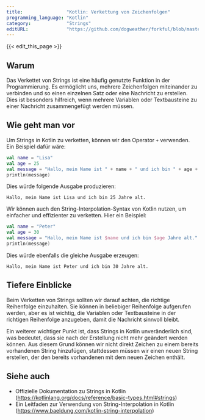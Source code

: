 ```yaml
---
title:                "Kotlin: Verkettung von Zeichenfolgen"
programming_language: "Kotlin"
category:             "Strings"
editURL:              "https://github.com/dogweather/forkful/blob/master/content/de/kotlin/concatenating-strings.md"
---
```


{{< edit_this_page >}}

## Warum

Das Verkettet von Strings ist eine häufig genutzte Funktion in der Programmierung. Es ermöglicht uns, mehrere Zeichenfolgen miteinander zu verbinden und so einen einzelnen Satz oder eine Nachricht zu erstellen. Dies ist besonders hilfreich, wenn mehrere Variablen oder Textbausteine zu einer Nachricht zusammengefügt werden müssen.

## Wie geht man vor

Um Strings in Kotlin zu verketten, können wir den Operator `+` verwenden. Ein Beispiel dafür wäre:

```Kotlin
val name = "Lisa"
val age = 25
val message = "Hallo, mein Name ist " + name + " und ich bin " + age + " Jahre alt."
println(message)
```

Dies würde folgende Ausgabe produzieren:

`Hallo, mein Name ist Lisa und ich bin 25 Jahre alt.`

Wir können auch den String-Interpolation-Syntax von Kotlin nutzen, um einfacher und effizienter zu verketten. Hier ein Beispiel:

```Kotlin
val name = "Peter"
val age = 30
val message = "Hallo, mein Name ist $name und ich bin $age Jahre alt."
println(message)
```

Dies würde ebenfalls die gleiche Ausgabe erzeugen:

`Hallo, mein Name ist Peter und ich bin 30 Jahre alt.`

## Tiefere Einblicke

Beim Verketten von Strings sollten wir darauf achten, die richtige Reihenfolge einzuhalten. Sie können in beliebiger Reihenfolge aufgerufen werden, aber es ist wichtig, die Variablen oder Textbausteine in der richtigen Reihenfolge anzugeben, damit die Nachricht sinnvoll bleibt.

Ein weiterer wichtiger Punkt ist, dass Strings in Kotlin unveränderlich sind, was bedeutet, dass sie nach der Erstellung nicht mehr geändert werden können. Aus diesem Grund können wir nicht direkt Zeichen zu einem bereits vorhandenen String hinzufügen, stattdessen müssen wir einen neuen String erstellen, der den bereits vorhandenen mit dem neuen Zeichen enthält.

## Siehe auch

- Offizielle Dokumentation zu Strings in Kotlin (https://kotlinlang.org/docs/reference/basic-types.html#strings)
- Ein Leitfaden zur Verwendung von String-Interpolation in Kotlin (https://www.baeldung.com/kotlin-string-interpolation)